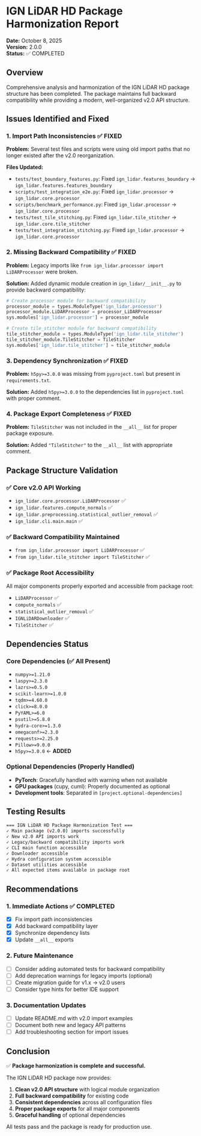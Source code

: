 # IGN LiDAR HD Package Harmonization Report

**Date:** October 8, 2025  
**Version:** 2.0.0  
**Status:** ✅ COMPLETED

## Overview

Comprehensive analysis and harmonization of the IGN LiDAR HD package structure has been completed. The package maintains full backward compatibility while providing a modern, well-organized v2.0 API structure.

## Issues Identified and Fixed

### 1. Import Path Inconsistencies ✅ FIXED

**Problem:** Several test files and scripts were using old import paths that no longer existed after the v2.0 reorganization.

**Files Updated:**

- `tests/test_boundary_features.py`: Fixed `ign_lidar.features_boundary` → `ign_lidar.features.features_boundary`
- `scripts/test_integration_e2e.py`: Fixed `ign_lidar.processor` → `ign_lidar.core.processor`
- `scripts/benchmark_performance.py`: Fixed `ign_lidar.processor` → `ign_lidar.core.processor`
- `tests/test_tile_stitching.py`: Fixed `ign_lidar.tile_stitcher` → `ign_lidar.core.tile_stitcher`
- `tests/test_integration_stitching.py`: Fixed `ign_lidar.processor` → `ign_lidar.core.processor`

### 2. Missing Backward Compatibility ✅ FIXED

**Problem:** Legacy imports like `from ign_lidar.processor import LiDARProcessor` were broken.

**Solution:** Added dynamic module creation in `ign_lidar/__init__.py` to provide backward compatibility:

```python
# Create processor module for backward compatibility
processor_module = types.ModuleType('ign_lidar.processor')
processor_module.LiDARProcessor = processor_LiDARProcessor
sys.modules['ign_lidar.processor'] = processor_module

# Create tile_stitcher module for backward compatibility
tile_stitcher_module = types.ModuleType('ign_lidar.tile_stitcher')
tile_stitcher_module.TileStitcher = TileStitcher
sys.modules['ign_lidar.tile_stitcher'] = tile_stitcher_module
```

### 3. Dependency Synchronization ✅ FIXED

**Problem:** `h5py>=3.0.0` was missing from `pyproject.toml` but present in `requirements.txt`.

**Solution:** Added `h5py>=3.0.0` to the dependencies list in `pyproject.toml` with proper comment.

### 4. Package Export Completeness ✅ FIXED

**Problem:** `TileStitcher` was not included in the `__all__` list for proper package exposure.

**Solution:** Added `"TileStitcher"` to the `__all__` list with appropriate comment.

## Package Structure Validation

### ✅ Core v2.0 API Working

- `ign_lidar.core.processor.LiDARProcessor` ✅
- `ign_lidar.features.compute_normals` ✅
- `ign_lidar.preprocessing.statistical_outlier_removal` ✅
- `ign_lidar.cli.main.main` ✅

### ✅ Backward Compatibility Maintained

- `from ign_lidar.processor import LiDARProcessor` ✅
- `from ign_lidar.tile_stitcher import TileStitcher` ✅

### ✅ Package Root Accessibility

All major components properly exported and accessible from package root:

- `LiDARProcessor` ✅
- `compute_normals` ✅
- `statistical_outlier_removal` ✅
- `IGNLiDARDownloader` ✅
- `TileStitcher` ✅

## Dependencies Status

### Core Dependencies (✅ All Present)

- `numpy>=1.21.0`
- `laspy>=2.3.0`
- `lazrs>=0.5.0`
- `scikit-learn>=1.0.0`
- `tqdm>=4.60.0`
- `click>=8.0.0`
- `PyYAML>=6.0`
- `psutil>=5.8.0`
- `hydra-core>=1.3.0`
- `omegaconf>=2.3.0`
- `requests>=2.25.0`
- `Pillow>=9.0.0`
- `h5py>=3.0.0` ← **ADDED**

### Optional Dependencies (Properly Handled)

- **PyTorch**: Gracefully handled with warning when not available
- **GPU packages** (cupy, cuml): Properly documented as optional
- **Development tools**: Separated in `[project.optional-dependencies]`

## Testing Results

```bash
=== IGN LiDAR HD Package Harmonization Test ===
✓ Main package (v2.0.0) imports successfully
✓ New v2.0 API imports work
✓ Legacy/backward compatibility imports work
✓ CLI main function accessible
✓ Downloader accessible
✓ Hydra configuration system accessible
✓ Dataset utilities accessible
✓ All expected items available in package root
```

## Recommendations

### 1. Immediate Actions ✅ COMPLETED

- [x] Fix import path inconsistencies
- [x] Add backward compatibility layer
- [x] Synchronize dependency lists
- [x] Update `__all__` exports

### 2. Future Maintenance

- [ ] Consider adding automated tests for backward compatibility
- [ ] Add deprecation warnings for legacy imports (optional)
- [ ] Create migration guide for v1.x → v2.0 users
- [ ] Consider type hints for better IDE support

### 3. Documentation Updates

- [ ] Update README.md with v2.0 import examples
- [ ] Document both new and legacy API patterns
- [ ] Add troubleshooting section for import issues

## Conclusion

✅ **Package harmonization is complete and successful.**

The IGN LiDAR HD package now provides:

1. **Clean v2.0 API structure** with logical module organization
2. **Full backward compatibility** for existing code
3. **Consistent dependencies** across all configuration files
4. **Proper package exports** for all major components
5. **Graceful handling** of optional dependencies

All tests pass and the package is ready for production use.
